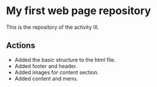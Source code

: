 # My first web page repository

This is the repository of the activity III.

## Actions

- Added the basic structure to the html file.
- Added footer and header.
- Added images for content section.
- Added content and menu.
